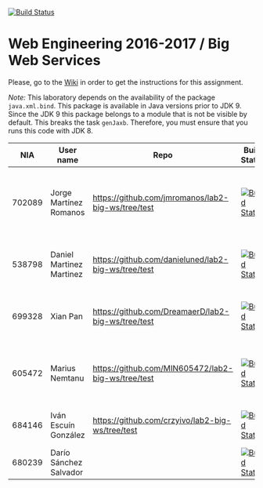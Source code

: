 [![Build Status](https://travis-ci.org/UNIZAR-30246-WebEngineering/lab2-big-ws.svg?branch=master)](https://travis-ci.org/UNIZAR-30246-WebEngineering/lab2-big-ws)
# Web Engineering 2016-2017 / Big Web Services
Please, go to the [Wiki](https://github.com/UNIZAR-30246-WebEngineering/lab2-big-ws/wiki) in order to get the instructions for this assignment.

*Note:* 
This laboratory depends on the availability of the package `java.xml.bind`.
This package is available in Java versions prior to JDK 9.
Since the JDK 9 this package belongs to a module that is not be visible by default.
This breaks the task `genJaxb`. 
Therefore, you must ensure that you runs this code with JDK 8.


NIA    | User name | Repo | Build Status | What was explored | Review for :gift: | Score
-------|-----------|------|--------------|-------------------|----------------------|--------
702089 | Jorge Martínez Romanos          |  https://github.com/jmromanos/lab2-big-ws/tree/test   |      [![Build Status](https://travis-ci.org/jmromanos/lab2-big-ws.svg?branch=test)](https://travis-ci.org/jmromanos/lab2-big-ws)        | Added different translation and explored Travis file encryption                   |  Used native plugin to auto-generate code. This plugin uses cxf tools https://github.com/jmromanos/lab2-big-ws/tree/cxf          | :gift:
538798 | Daniel Martinez Martinez          |  https://github.com/danieluned/lab2-big-ws/tree/test   |      [![Build Status](https://api.travis-ci.org/danieluned/lab2-big-ws.svg?branch=test)](https://travis-ci.org/danieluned/lab2-big-ws)        | Added test translation ES->RU, Used SLF4J Logging             |       | 
699328 | Xian Pan |  https://github.com/DreamaerD/lab2-big-ws/tree/test   |      [![Build Status](https://travis-ci.org/DreamaerD/lab2-big-ws.svg?branch=test)](https://travis-ci.org/DreamaerD/lab2-big-ws)        | Added translation test from Chinese to English.                  |  Added SOAP Authentication with Username and Password. Changed logger https://github.com/DreamaerD/lab2-big-ws/tree/Auth  | :gift:
605472 | Marius Nemtanu | https://github.com/MIN605472/lab2-big-ws/tree/test | [![Build Status](https://travis-ci.org/MIN605472/lab2-big-ws.svg?branch=test)](https://travis-ci.org/MIN605472/lab2-big-ws) | Travis encryption and the Romanian to English translator | |
684146 | Iván Escuín González | https://github.com/crzyivo/lab2-big-ws/tree/test | [![Build Status](https://travis-ci.org/crzyivo/lab2-big-ws.svg?branch=test)](https://travis-ci.org/crzyivo/lab2-big-ws) | Added unsupported language test | |
680239 | Darío Sánchez Salvador |  | [![Build Status](https://travis-ci.org/dari1495/lab2-big-ws.svg?branch=test)](https://travis-ci.org/dari1495/lab2-big-ws)
